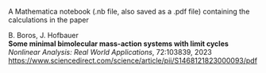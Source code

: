 A Mathematica notebook (.nb file, also saved as a .pdf file) containing the calculations in the paper  

B. Boros, J. Hofbauer  
**Some minimal bimolecular mass-action systems with limit cycles**  
*Nonlinear Analysis: Real World Applications*, 72:103839, 2023  
https://www.sciencedirect.com/science/article/pii/S1468121823000093/pdf
